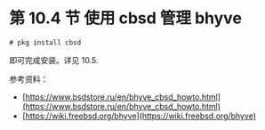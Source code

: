 # 第 10.4 节 使用 cbsd 管理 bhyve

```
# pkg install cbsd
```

即可完成安装。详见 10.5.

参考资料：

- [https://www.bsdstore.ru/en/bhyve_cbsd_howto.html](https://www.bsdstore.ru/en/bhyve_cbsd_howto.html)
- [https://wiki.freebsd.org/bhyve](https://wiki.freebsd.org/bhyve)